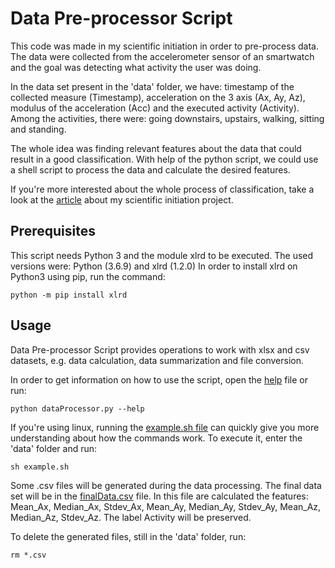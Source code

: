 # Data Pre-processor Script

This code was made in my scientific initiation in order to pre-process data.
The data were collected from the accelerometer sensor of an smartwatch and the goal was detecting what activity the user was doing.

In the data set present in the 'data' folder, we have: timestamp of the collected measure (Timestamp), acceleration on the 3 axis (Ax, Ay, Az), modulus of the acceleration (Acc) and the executed activity (Activity). Among the activities, there were: going downstairs, upstairs, walking, sitting and standing.

The whole idea was finding relevant features about the data that could result in a good classification. With help of the python script, we could use a shell script to process the data and calculate the desired features.

If you're more interested about the whole process of classification, take a look at the [article](WebMediaArticle.pdf) about my scientific initiation project.

## Prerequisites

This script needs Python 3 and the module xlrd to be executed. The used versions were: Python (3.6.9) and xlrd (1.2.0)
In order to install xlrd on Python3 using pip, run the command:
```
python -m pip install xlrd
```

## Usage
Data Pre-processor Script provides operations to work with xlsx and csv datasets, e.g. data calculation, data summarization and file conversion.

In order to get information on how to use the script, open the [help](help.txt) file or run:

```
python dataProcessor.py --help
```

If you're using linux, running the [example.sh file](example.sh) can quickly give you more understanding about how the commands work.
To execute it, enter the 'data' folder and run:
```
sh example.sh
```
Some .csv files will be generated during the data processing. The final data set will be in the [finalData.csv](finalData.csv) file. In this file are calculated the features: Mean_Ax, Median_Ax, Stdev_Ax, Mean_Ay, Median_Ay, Stdev_Ay, Mean_Az, Median_Az, Stdev_Az. The label Activity will be preserved.

To delete the generated files, still in the 'data' folder, run:
```
rm *.csv
```
